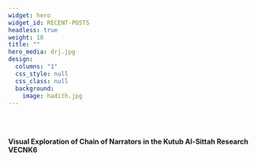 ```yaml
---
widget: hero
widget_id: RECENT-POSTS
headless: true
weight: 10
title: ""
hero_media: drj.jpg
design:
  columns: "1"
  css_style: null
  css_class: null
  background:
    image: hadith.jpg
---
```

<br>

<br>

<!--StartFragment-->

**Visual Exploration of Chain of Narrators in the Kutub Al-Sittah Research VECNK6**

<!--EndFragment-->
